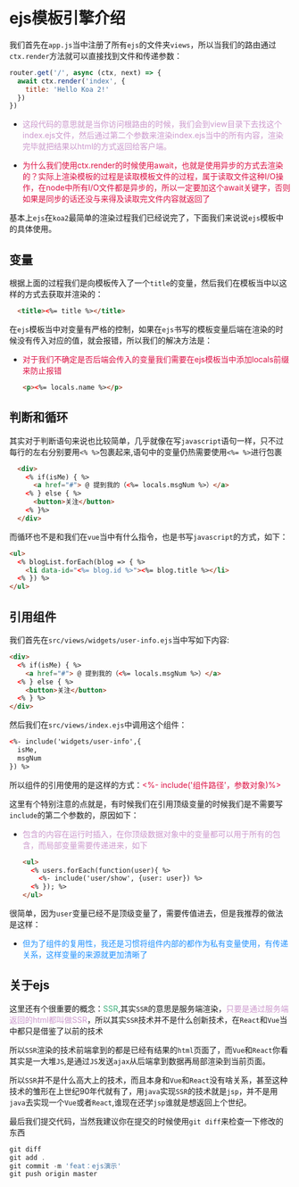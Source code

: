 # ejs模板引擎介绍

我们首先在`app.js`当中注册了所有`ejs`的文件夹`views`，所以当我们的路由通过`ctx.render`方法就可以直接找到文件和传递参数：
```javascript
router.get('/', async (ctx, next) => {
  await ctx.render('index', {
    title: 'Hello Koa 2!'
  })
})
```
+ <font color=#CC99CD>这段代码的意思就是当你访问根路由的时候，我们会到view目录下去找这个index.ejs文件，然后通过第二个参数来渲染index.ejs当中的所有内容，渲染完毕就把结果以html的方式返回给客户端。</font>

+ <font color=#DD1144>为什么我们使用ctx.render的时候使用await，也就是使用异步的方式去渲染的？实际上渲染模板的过程是读取模板文件的过程，属于读取文件这种I/O操作，在node中所有I/O文件都是异步的，所以一定要加这个await关键字，否则如果是同步的话还没与来得及读取完文件内容就返回了</font>

基本上`ejs`在`koa2`最简单的渲染过程我们已经说完了，下面我们来说说`ejs`模板中的具体使用。

## 变量
根据上面的过程我们是向模板传入了一个`title`的变量，然后我们在模板当中以这样的方式去获取并渲染的：
```html
  <title><%= title %></title>
```

在`ejs`模板当中对变量有严格的控制，如果在`ejs`书写的模板变量后端在渲染的时候没有传入对应的值，就会报错，所以我们的解决方法是：
+ <font color=#DD1144>对于我们不确定是否后端会传入的变量我们需要在ejs模板当中添加locals前缀来防止报错</font>
  ```html
  <p><%= locals.name %></p>
  ```
## 判断和循环
其实对于判断语句来说也比较简单，几乎就像在写`javascript`语句一样，只不过每行的左右分别要用`<% %>`包裹起来,语句中的变量仍热需要使用`<%= %>`进行包裹
```html
  <div>
    <% if(isMe) { %>
      <a href="#"> @ 提到我的（<%= locals.msgNum %>）</a>
    <% } else { %>
      <button>关注</button>
    <% }%>
  </div>
```

而循环也不是和我们在`vue`当中有什么指令，也是书写`javascript`的方式，如下：
```html
<ul>
  <% blogList.forEach(blog => { %>
    <li data-id="<%= blog.id %>"><%= blog.title %></li>
  <% }) %>
</ul>
```


## 引用组件
我们首先在`src/views/widgets/user-info.ejs`当中写如下内容:
```html
<div>
  <% if(isMe) { %>
    <a href="#"> @ 提到我的（<%= locals.msgNum %>）</a>
  <% } else { %>
    <button>关注</button>
  <% } %>
</div>
```
然后我们在`src/views/index.ejs`中调用这个组件：
```html
<%- include('widgets/user-info',{
  isMe,
  msgNum
}) %>
```
所以组件的引用使用的是这样的方式：<font color=#DD1144><%- include('组件路径'，参数对象)%></font>

这里有个特别注意的点就是，有时候我们在引用顶级变量的时候我们是不需要写`include`的第二个参数的，原因如下：
+ <font color=#CC99CD>包含的内容在运行时插入，在你顶级数据对象中的变量都可以用于所有的包含，而局部变量需要传递进来，如下</font>
  ```html
  <ul>
    <% users.forEach(function(user){ %>
      <%- include('user/show', {user: user}) %>
    <% }); %>
  </ul>
  ```
很简单，因为`user`变量已经不是顶级变量了，需要传值进去，但是我推荐的做法是这样：
+ <font color=#1E90FF>但为了组件的复用性，我还是习惯将组件内部的都作为私有变量使用，有传递关系，这样变量的来源就更加清晰了</font>
  

## 关于ejs
这里还有个很重要的概念：<font color=#3eaf7c>SSR</font>,其实`SSR`的意思是服务端渲染，<font color=#CC99CD>只要是通过服务端返回的html都叫做SSR</font>，所以其实`SSR`技术并不是什么创新技术，在`React`和`Vue`当中都只是借鉴了以前的技术

所以`SSR`渲染的技术前端拿到的都是已经有结果的`html`页面了，而`Vue`和`React`你看其实是一大堆`JS`,是通过`JS`发送`ajax`从后端拿到数据再局部渲染到当前页面。

所以`SSR`并不是什么高大上的技术，而且本身和`Vue`和`React`没有啥关系，甚至这种技术的雏形在上世纪90年代就有了，用`java`实现`SSR`的技术就是`jsp`，并不是用`java`去实现一个`Vue`或者`React`,谁现在还学`jsp`谁就是想返回上个世纪。

最后我们提交代码，当然我建议你在提交的时候使用`git diff`来检查一下修改的东西
```javascript
git diff
git add .
git commit -m 'feat：ejs演示'
git push origin master
```
